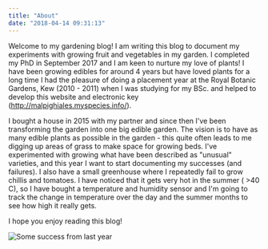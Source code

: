 ```yaml
---
title: "About"
date: "2018-04-14 09:31:13"
---
```


Welcome to my gardening blog!  I am writing this blog to document my experiments with growing fruit and vegetables in my garden.  I completed my PhD in September 2017 and I am keen to nurture my love of plants!  I have been growing edibles for around 4 years but have loved plants for a long time I had the pleasure of doing a placement year at the Royal Botanic Gardens, Kew (2010 - 2011) when I was studying for my BSc. and helped to develop this website and electronic key (http://malpighiales.myspecies.info/).  

I bought a house in 2015 with my partner and since then I've been transforming the garden into one big edible garden.  The vision is to have as many edible plants as possible in the garden - this quite often leads to me digging up areas of grass to make space for growing beds.  I've experimented with growing what have been described as "unusual" varieties, and this year I want to start documenting my successes (and failures).  I also have a small greenhouse where I repeatedly fail to grow chillis and tomatoes.  I have noticed that it gets very hot in the summer ( >40 C), so I have bought a temperature and humidity sensor and I'm going to track the change in temperature over the day and the summer months to see how high it really gets.

I hope you enjoy reading this blog!

![Some success from last year](/images/veg.jpg)
